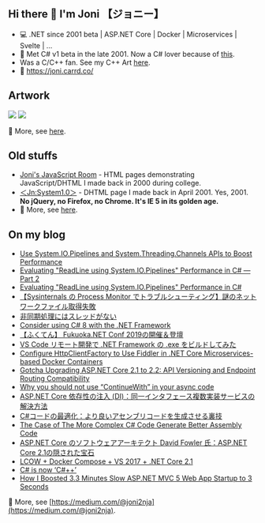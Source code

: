 ## Hi there 👋 I'm Joni 【ジョニー】
- 💻 .NET since 2001 beta | ASP.NET Core | Docker | Microservices | Svelte | ...
- 📝 Met C# v1 beta in the late 2001. Now a C# lover because of [this](http://www.jot.fm/issues/issue_2002_11/article4/).
- Was a C/C++ fan. See my C++ Art [here](https://medium.com/@joni2nja/why-i-think-c-is-now-c-942ae3f27294).
- 📌 https://joni.carrd.co/

## Artwork
<img src="https://joni.carrd.co/assets/images/gallery01/e3ec554e_original.png?v22774607014451">
<img src="https://joni.carrd.co/assets/images/gallery01/b20e0eb3_original.gif?v22774607014451">  

📌 More, see [here](https://joni.carrd.co/#artwork).

## Old stuffs
- [Joni's JavaScript Room](https://youtu.be/8M7WRuB8Zi8) - HTML pages demonstrating JavaScript/DHTML I made back in 2000 during college.
- [＜Jn:System1.0＞](https://youtu.be/8vxJkgfcMHg) - DHTML page I made back in April 2001. Yes, 2001. __No jQuery, no Firefox, no Chrome. It's IE 5 in its golden age.__
- 📌 More, see [here](https://joni.carrd.co/#portfolio).

## On my blog
- [Use System.IO.Pipelines and System.Threading.Channels APIs to Boost Performance](https://medium.com/@joni2nja/use-system-io-pipelines-and-system-threading-channels-apis-to-boost-performance-832d7ab7c719)
- [Evaluating "ReadLine using System.IO.Pipelines" Performance in C# — Part 2](https://medium.com/@joni2nja/evaluating-readline-using-system-io-pipelines-performance-in-c-part-2-b9d22c95254b)
- [Evaluating "ReadLine using System.IO.Pipelines" Performance in C#](https://medium.com/@joni2nja/evaluating-readline-using-system-io-pipelines-performance-in-c-69e9ed658920)
- [【Sysinternals の Process Monitor でトラブルシューティング】謎のネットワークファイル取得失敗](https://medium.com/@joni2nja/sysinternals-%E3%81%AE-process-monitor-%E3%81%A7%E3%83%88%E3%83%A9%E3%83%96%E3%83%AB%E3%82%B7%E3%83%A5%E3%83%BC%E3%83%86%E3%82%A3%E3%83%B3%E3%82%B0-%E8%AC%8E%E3%81%AE%E3%83%8D%E3%83%83%E3%83%88%E3%83%AF%E3%83%BC%E3%82%AF%E3%83%95%E3%82%A1%E3%82%A4%E3%83%AB%E5%8F%96%E5%BE%97%E5%A4%B1%E6%95%97-d95b7e3d98c9)
- [非同期処理にはスレッドがない](https://medium.com/@joni2nja/%E9%9D%9E%E5%90%8C%E6%9C%9F%E5%87%A6%E7%90%86%E3%81%AB%E3%81%AF%E3%82%B9%E3%83%AC%E3%83%83%E3%83%89%E3%81%8C%E3%81%AA%E3%81%84-144bdec5c38b?source=friends_link&sk=a49b63a7b5c9e8c6adda02faf0b73ed0)
- [Consider using C# 8 with the .NET Framework](https://medium.com/@joni2nja/consider-using-c-8-with-the-net-framework-9dceb20647c5)
- [【ふくてん】 Fukuoka.NET Conf 2019の開催＆登壇](https://dev.to/joni2nja/fukuoka-net-conf-2019-38ek)
- [VS Code リモート開発で .NET Framework の .exe をビルドしてみた](https://medium.com/@joni2nja/vs-code-remote-development-build-net-framework-89eaa99d96d1)
- [Configure HttpClientFactory to Use Fiddler in .NET Core Microservices-based Docker Containers](https://medium.com/@joni2nja/configure-httpclientfactory-to-use-fiddler-in-net-core-microservices-based-docker-containers-2540bd87c14)
- [Gotcha Upgrading ASP.NET Core 2.1 to 2.2: API Versioning and Endpoint Routing Compatibility](https://medium.com/@joni2nja/gotcha-upgrading-asp-net-core-2-1-to-2-2-api-versioning-and-endpoint-routing-compatibility-fb5ab1c5d952)
- [Why you should not use “ContinueWith” in your async code](https://medium.com/@joni2nja/why-you-should-not-use-continuewith-in-your-async-code-c9eaf6087e64)
- [ASP.NET Core 依存性の注入 (DI)：同一インタフェース複数実装サービスの解決方法](https://medium.com/@joni2nja/asp-net-core-%E4%BE%9D%E5%AD%98%E6%80%A7%E3%81%AE%E6%B3%A8%E5%85%A5-di-%E5%90%8C%E4%B8%80%E3%82%A4%E3%83%B3%E3%82%BF%E3%83%95%E3%82%A7%E3%83%BC%E3%82%B9%E8%A4%87%E6%95%B0%E5%AE%9F%E8%A3%85%E3%82%B5%E3%83%BC%E3%83%93%E3%82%B9%E3%81%AE%E8%A7%A3%E6%B1%BA%E6%96%B9%E6%B3%95-474d0b88b34)
- [C#コードの最適化：より良いアセンブリコードを生成させる裏技](https://medium.com/@joni2nja/c-%E3%82%B3%E3%83%BC%E3%83%89%E3%81%AE%E6%9C%80%E9%81%A9%E5%8C%96-%E3%82%88%E3%82%8A%E8%89%AF%E3%81%84%E3%82%A2%E3%82%BB%E3%83%B3%E3%83%96%E3%83%AA%E3%82%B3%E3%83%BC%E3%83%89%E3%82%92%E7%94%9F%E6%88%90%E3%81%95%E3%81%9B%E3%82%8B%E8%A3%8F%E6%8A%80-74c5163abbe0)
- [The Case of The More Complex C# Code Generate Better Assembly Code](https://medium.com/@joni2nja/the-case-of-the-more-complex-c-code-generate-better-assembly-code-6f5983ad35ea)
- [ASP.NET Core のソフトウェアアーキテクト David Fowler 氏：ASP.NET Core 2.1の隠された宝石](https://medium.com/@joni2nja/asp-net-core-%E3%81%AE%E3%82%BD%E3%83%95%E3%83%88%E3%82%A6%E3%82%A7%E3%82%A2%E3%82%A2%E3%83%BC%E3%82%AD%E3%83%86%E3%82%AF%E3%83%88-david-fowler-%E6%B0%8F-asp-net-core-2-1%E3%81%AE%E9%9A%A0%E3%81%95%E3%82%8C%E3%81%9F%E5%AE%9D%E7%9F%B3-7daea428f6f5)
- [LCOW + Docker Compose + VS 2017 + .NET Core 2.1](https://medium.com/@joni2nja/lcow-docker-compose-vs-2017-net-core-2-1-178946b36acb)
- [C# is now ‘C#++’](https://medium.com/@joni2nja/why-i-think-c-is-now-c-942ae3f27294)
- [How I Boosted 3.3 Minutes Slow ASP.NET MVC 5 Web App Startup to 3 Seconds](https://medium.com/@joni2nja/how-i-boosted-3-3-minutes-slow-asp-net-mvc-5-web-app-startup-to-3-seconds-e5ea166f9bce)

📌 More, see [https://medium.com/@joni2nja](https://medium.com/@joni2nja).
